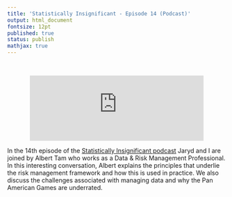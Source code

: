 ```yaml
---
title: 'Statistically Insignificant - Episode 14 (Podcast)'
output: html_document
fontsize: 12pt
published: true
status: publish
mathjax: true
---
```


<br>
<p align="center">
	<iframe src="https://podcasters.spotify.com/pod/show/statisticallyinsig/embed/episodes/Risk-management-e1to6ku/a-a971vec" height="150px" width="400px" frameborder="0" scrolling="no"></iframe>
</p>



In the 14th episode of the [Statistically Insignificant podcast](https://podcasters.spotify.com/pod/show/statisticallyinsig/) Jaryd and I are joined by Albert Tam who works as a Data & Risk Management Professional. In this interesting conversation, Albert explains the principles that underlie the risk management framework and how this is used in practice. We also discuss the challenges associated with managing data and why the Pan American Games are underrated.